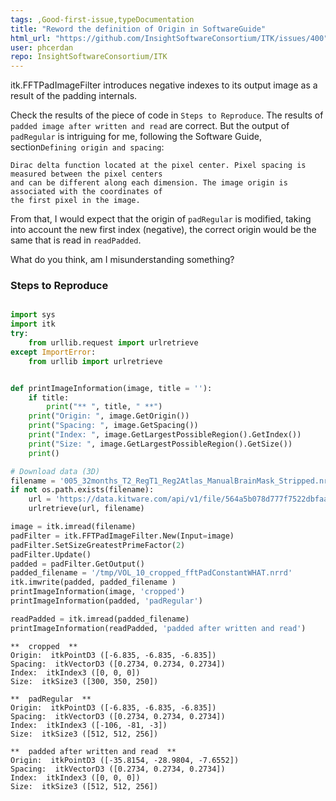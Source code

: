 ```yaml
---
tags: ,Good-first-issue,typeDocumentation
title: "Reword the definition of Origin in SoftwareGuide"
html_url: "https://github.com/InsightSoftwareConsortium/ITK/issues/400"
user: phcerdan
repo: InsightSoftwareConsortium/ITK
---
```


itk.FFTPadImageFilter introduces negative indexes to its output image as a result of the padding internals.

Check the results of the piece of code in `Steps to Reproduce`. The results of `padded image after written and read` are correct. But the output of `padRegular` is intriguing for me, following the Software Guide, section`Defining origin and spacing`:

```
Dirac delta function located at the pixel center. Pixel spacing is measured between the pixel centers
and can be different along each dimension. The image origin is associated with the coordinates of
the first pixel in the image.
```

From that, I would expect that the origin of `padRegular` is modified, taking into account the new first index (negative), the correct origin would be the same that is read in `readPadded`.

What do you think, am I misunderstanding something?

### Steps to Reproduce
```python

import sys
import itk
try:
    from urllib.request import urlretrieve
except ImportError:
    from urllib import urlretrieve


def printImageInformation(image, title = ''):
    if title:
        print("** ", title, " **")
    print("Origin: ", image.GetOrigin())
    print("Spacing: ", image.GetSpacing())
    print("Index: ", image.GetLargestPossibleRegion().GetIndex())
    print("Size: ", image.GetLargestPossibleRegion().GetSize())
    print()

# Download data (3D)
filename = '005_32months_T2_RegT1_Reg2Atlas_ManualBrainMask_Stripped.nrrd'
if not os.path.exists(filename):
    url = 'https://data.kitware.com/api/v1/file/564a5b078d777f7522dbfaa6/download'
    urlretrieve(url, filename)

image = itk.imread(filename)
padFilter = itk.FFTPadImageFilter.New(Input=image)
padFilter.SetSizeGreatestPrimeFactor(2)
padFilter.Update()
padded = padFilter.GetOutput()
padded_filename = '/tmp/VOL_10_cropped_fftPadConstantWHAT.nrrd'
itk.imwrite(padded, padded_filename )
printImageInformation(image, 'cropped')
printImageInformation(padded, 'padRegular')

readPadded = itk.imread(padded_filename)
printImageInformation(readPadded, 'padded after written and read')
```
```
**  cropped  **
Origin:  itkPointD3 ([-6.835, -6.835, -6.835])
Spacing:  itkVectorD3 ([0.2734, 0.2734, 0.2734])
Index:  itkIndex3 ([0, 0, 0])
Size:  itkSize3 ([300, 350, 250])

**  padRegular  **
Origin:  itkPointD3 ([-6.835, -6.835, -6.835])
Spacing:  itkVectorD3 ([0.2734, 0.2734, 0.2734])
Index:  itkIndex3 ([-106, -81, -3])
Size:  itkSize3 ([512, 512, 256])

**  padded after written and read  **
Origin:  itkPointD3 ([-35.8154, -28.9804, -7.6552])
Spacing:  itkVectorD3 ([0.2734, 0.2734, 0.2734])
Index:  itkIndex3 ([0, 0, 0])
Size:  itkSize3 ([512, 512, 256])

```

